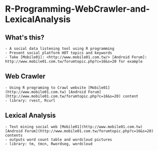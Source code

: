 # R-Programming-WebCrawler-and-LexicalAnalysis

## What's this?
	- A social data listening tool using R programming
	- Present social platform HOT topics and keywords
	- Take [Mobile01]: <http://www.mobile01.com.tw/> [Android Forum]: http://www.mobile01.com.tw/forumtopic.php?c=16&s=20 for example

## Web Crawler
	- Using R programing to Crawl website [Mobile01](http://www.mobile01.com.tw) [Android Forum](http://www.mobile01.com.tw/forumtopic.php?c=16&s=20) content
	- library: rvest, Rcurl

## Lexical Analysis
	- Text mining social web [Mobile01](http://www.mobile01.com.tw) [Android Forum](http://www.mobile01.com.tw/forumtopic.php?c=16&s=20) contents
 	- outputs word count table and wordcloud pictures
 	- library: tm, tmcn, Rwordseg, wordcloud


